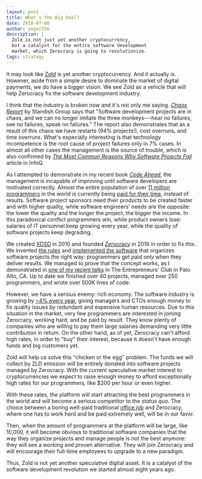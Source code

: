 ```yaml
---
layout: post
title: What's the Big Deal?
date: 2018-07-08
author: yegor256
description: |
  Zold is not just yet another cryptocurrency,
  but a catalyst for the entire software development
  market, which Zerocracy is going to revolutionize.
tags: strategy
---
```


It may look like [Zold](http://www.zold.io) is yet another cryptocurrency.
And it actually is.
However, aside from a simple desire to dominate the market of digital payments, we do have a bigger vision.
We see Zold as a vehicle that will help Zerocracy fix the software development industry.

<!--more-->

I think that the industry is broken now and it's not only me saying.
[_Chaos Report_](https://www.projectsmart.co.uk/white-papers/chaos-report.pdf)
by Standish Group says that "Software development projects
are in chaos, and we can no longer imitate the three monkeys---hear no failures,
see no failures, speak no failures." The report also demonstrates that as a
result of this chaos we have restarts (94% projects!), cost overruns, and time
overruns. What's especially interesting is that technology incompetence is
the root cause of project failures only in 7% cases. In almost all other cases
the management is the source of trouble, which is also confirmed by
[_The Most Common Reasons Why Software Projects Fail_](https://www.infoq.com/articles/software-failure-reasons)
article in InfoQ.

As I attempted to demonstrate in my recent book [_Code Ahead_](https://www.yegor256.com/code-ahead.html),
the management is incapable of improving until software developers
are motivated correctly. Almost the entire population of over
[11 million programmers](https://www.infoq.com/news/2014/01/IDC-software-developers)
in the world is currently being [paid for their time](https://www.yegor256.com/2015/07/21/hourly-pay-modern-slavery.html),
instead of results.
Software project sponsors need their products to be created faster and with
higher quality, while software engineers' needs are the opposite:
the lower the quality and the longer the project, the bigger the income.
In this paradoxical conflict programmers win, while product owners lose:
salaries of IT personnel keep growing every year,
while the quality of software projects keep degrading.

We created [XDSD](https://www.xdsd.org) in 2010 and founded [Zerocracy](https://www.zerocracy.clm)
in 2016 in order to fix this. We invented [the rules](http://www.zerocracy.com/policy.html) and
[implemented the software](https://www.yegor256.com/2018/03/21/zerocracy-announcement.html) that
organizes software projects the right way: programmers get paid _only_ when
they deliver results. We managed to prove
that the concept works, as I demonstrated in
[one of my recent talks](https://www.youtube.com/watch?v=qRZYJGYdrwk)
in The Entrepreneurs' Club in Palo Alto, CA. Up to date we finished over 40 projects,
managed over 250 programmers, and wrote over 500K lines of code.

However, we have a serious enemy: rich economy. The software industry is growing
by [~4% every year](https://www.morganstanley.com/ideas/software-sector-growth),
giving managers and CTOs enough money to fix quality
issues by redundant and expensive human resources. Due to this
situation in the market, very few programmers are interested in joining
Zerocracy, working hard, and be paid by result. They know plenty of companies
who are willing to pay them large salaries demanding very little contribution in return.
On the other hand, as of yet, Zerocracy can't afford high rates, in order to
"buy" their interest, because it doesn't have enough funds and big customers yet.

Zold will help us solve this "chicken or the egg" problem.
The funds we will collect by ZLD emission will be entirely donated into
software projects managed by Zerocracy. With the current speculative
market interest to cryptocurrencies we expect to raise enough money
to afford exceptionally high rates for our programmers, like $200 per hour or even higher.

With these rates, the platform will start attracting the best programmers in
the world and will become a serious competitor to the _status quo_.
The choice between a boring well-paid traditional [office job](https://www.yegor256.com/2015/10/06/how-to-be-good-office-slave.html)
and Zerocracy, where one has to work hard and be paid extremely well,
will be in our favor.

Then, when the amount of programmers at the platform will be large, like 10,000,
it will become obvious to traditional software companies that the way
they organize projects and manage people is not the best anymore:
they will see a working and proven alternative. They will join Zerocracy and will
encourage their full-time employees to upgrade to a new paradigm.

Thus, Zold is not yet another speculative digital asset.
It is a catalyst of the software development revolution
we started almost eight years ago.

